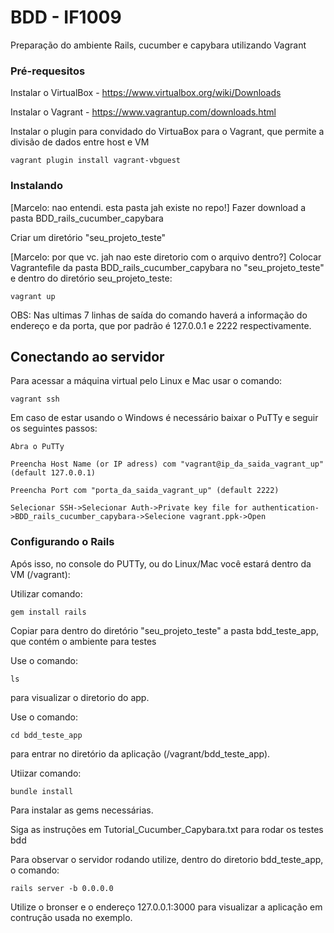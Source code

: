 # BDD - IF1009

Preparação do ambiente Rails, cucumber e capybara utilizando Vagrant

### Pré-requesitos

Instalar o VirtualBox - https://www.virtualbox.org/wiki/Downloads

Instalar o Vagrant - https://www.vagrantup.com/downloads.html

Instalar o plugin para convidado do VirtuaBox para o Vagrant, que permite a divisão de dados entre host e VM

```
vagrant plugin install vagrant-vbguest
```

### Instalando

[Marcelo: nao entendi.  esta pasta jah existe no repo!]
Fazer download a pasta BDD_rails_cucumber_capybara  

Criar um diretório "seu_projeto_teste"

[Marcelo: por que vc. jah nao este diretorio com o arquivo dentro?]
Colocar Vagrantefile da pasta BDD_rails_cucumber_capybara no "seu_projeto_teste" e dentro do diretório seu_projeto_teste:
	
```
vagrant up
```
OBS: Nas ultimas 7 linhas de saída do comando haverá a informação do endereço e da porta, que por padrão é 127.0.0.1 e 2222 respectivamente. 

## Conectando ao servidor

Para acessar a máquina virtual pelo Linux e Mac usar o comando:
```
vagrant ssh
```
Em caso de estar usando o Windows é necessário baixar o PuTTy e seguir os seguintes passos:
```
Abra o PuTTy

Preencha Host Name (or IP adress) com "vagrant@ip_da_saida_vagrant_up" (default 127.0.0.1)

Preencha Port com "porta_da_saida_vagrant_up" (default 2222)

Selecionar SSH->Selecionar Auth->Private key file for authentication->BDD_rails_cucumber_capybara->Selecione vagrant.ppk->Open  
```

### Configurando o Rails

Após isso, no console do PUTTy, ou do Linux/Mac você estará dentro da VM (/vagrant):

Utilizar comando:
```
gem install rails
```

Copiar para dentro do diretório "seu_projeto_teste" a pasta bdd_teste_app, que contém o ambiente para testes

Use o comando:
```
ls 
```
para visualizar o diretorio do app.

Use o comando:
```
cd bdd_teste_app 
```
para entrar no diretório da aplicação (/vagrant/bdd_teste_app).

Utiizar comando:
```
bundle install
```
Para instalar as gems necessárias.

Siga as instruções em Tutorial_Cucumber_Capybara.txt para rodar os testes bdd

Para observar o servidor rodando utilize, dentro do diretorio bdd_teste_app, o comando:
```
rails server -b 0.0.0.0 
```
Utilize o bronser e o endereço 127.0.0.1:3000 para visualizar a aplicação em contrução usada no exemplo.



